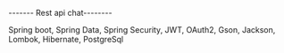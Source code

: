 ------- Rest api chat--------

 Spring boot, Spring Data, Spring Security, JWT, OAuth2, Gson, Jackson,
      Lombok, Hibernate, PostgreSql

            